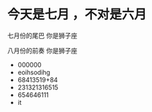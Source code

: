 # 今天是七月 ，不对是六月

七月份的尾巴 你是狮子座

八月份的前奏 你是狮子座

+ 000000
+ eoihsodihg
+ 68413519+84
+ 231321316515
+ 654646111
+ it